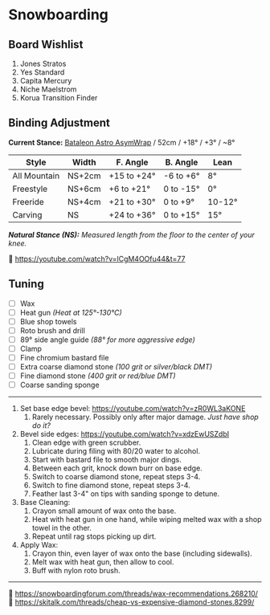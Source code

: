 # Snowboarding

## Board Wishlist

1. Jones Stratos
2. Yes Standard
3. Capita Mercury
4. Niche Maelstrom
5. Korua Transition Finder

## Binding Adjustment

**Current Stance:** [Bataleon Astro AsymWrap](https://www.youtube.com/watch?v=oyCfDZXJcyY) / 52cm / +18° / +3° / ~8°  

|	**Style**		|	**Width**	|	**F. Angle**	|	**B. Angle**	|	**Lean**	|
|	------------	|	---------	|	------------	|	------------	|	------	|
|	All Mountain	|	NS+2cm		|	+15 to +24°		|	-6 to +6°		|	8°			|
|	Freestyle		|	NS+6cm		|	+6 to +21°		|	0 to -15°		|	0°			|
|	Freeride			|	NS+4cm		|	+21 to +30°		|	0 to +9°			|	10-12°	|
|	Carving			|	NS				|	+24 to +36°		|	0 to +15°		|	15°		|

***Natural Stance (NS):** Measured length from the floor to the center of your knee.*  

🔗 https://youtube.com/watch?v=lCgM4OOfu44&t=77  

## Tuning

- [ ] Wax
- [ ] Heat gun *(Heat at 125°-130°C)*
- [ ] Blue shop towels
- [ ] Roto brush and drill
- [ ] 89° side angle guide *(88° for more aggressive edge)*
- [ ] Clamp
- [ ] Fine chromium bastard file
- [ ] Extra coarse diamond stone *(100 grit or silver/black DMT)*
- [ ] Fine diamond stone *(400 grit or red/blue DMT)*
- [ ] Coarse sanding sponge
---
1. Set base edge bevel: https://youtube.com/watch?v=zR0WL3aKONE  
	1. Rarely necessary. Possibly only after major damage. *Just have shop do it?*
2. Bevel side edges: https://youtube.com/watch?v=xdzEwUSZdbI  
	1. Clean edge with green scrubber.
	2. Lubricate during filing with 80/20 water to alcohol.
	3. Start with bastard file to smooth major dings.
	4. Between each grit, knock down burr on base edge.
	5. Switch to coarse diamond stone, repeat steps 3-4.
	6. Switch to fine diamond stone, repeat steps 3-4.
	7. Feather last 3-4" on tips with sanding sponge to detune.
3. Base Cleaning:
	1. Crayon small amount of wax onto the base.
	2. Heat with heat gun in one hand, while wiping melted wax with a shop towel in the other.
	3. Repeat until rag stops picking up dirt.
4. Apply Wax:
	1. Crayon thin, even layer of wax onto the base (including sidewalls).
	2. Melt wax with heat gun, then allow to cool.
	3. Buff with nylon roto brush.
---
🔗 https://snowboardingforum.com/threads/wax-recommendations.268210/  
🔗 https://skitalk.com/threads/cheap-vs-expensive-diamond-stones.8299/  
